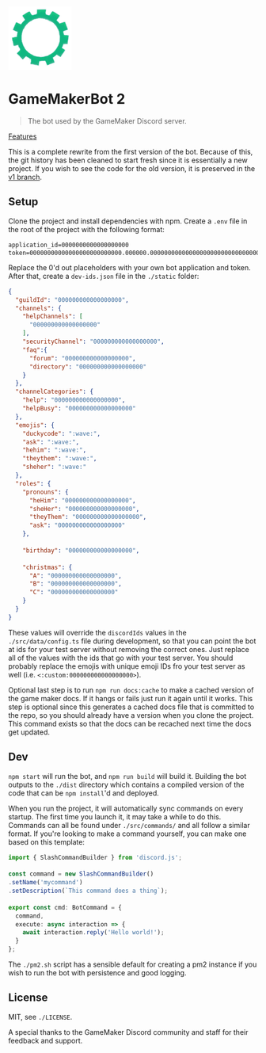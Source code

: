 ![](./media/v2-bot-image.png)

# GameMakerBot 2
> The bot used by the GameMaker Discord server.

[Features](./FEATURES.md)

This is a complete rewrite from the first version of the bot. Because of this, the git history has been cleaned to start fresh since it is essentially a new project. If you wish to see the code for the old version, it is preserved in the [v1 branch](https://github.com/christopherwk210/gm-bot/tree/v1).

## Setup
Clone the project and install dependencies with npm. Create a `.env` file in the root of the project with the following format:

```
application_id=0000000000000000000
token=00000000000000000000000000.000000.00000000000000000000000000000000000000
```

Replace the 0'd out placeholders with your own bot application and token. After that, create a `dev-ids.json` file in the `./static` folder:

```json
{
  "guildId": "000000000000000000",
  "channels": {
    "helpChannels": [
      "000000000000000000"
    ],
    "securityChannel": "000000000000000000",
    "faq":{
      "forum": "000000000000000000",
      "directory": "000000000000000000"
    }
  },
  "channelCategories": {
    "help": "000000000000000000",
    "helpBusy": "000000000000000000"
  },
  "emojis": {
    "duckycode": ":wave:",
    "ask": ":wave:",
    "hehim": ":wave:",
    "theythem": ":wave:",
    "sheher": ":wave:"
  },
  "roles": {
    "pronouns": {
      "heHim": "000000000000000000",
      "sheHer": "000000000000000000",
      "theyThem": "000000000000000000",
      "ask": "000000000000000000"
    },

    "birthday": "000000000000000000",

    "christmas": {
      "A": "000000000000000000",
      "B": "000000000000000000",
      "C": "000000000000000000"
    }
  }
}

```

These values will override the `discordIds` values in the `./src/data/config.ts` file during development, so that you can point the bot at ids for your test server without removing the correct ones. Just replace all of the values with the ids that go with your test server. You should probably replace the emojis with unique emoji IDs fro your test server as well (i.e. `<:custom:000000000000000000>`).

Optional last step is to run `npm run docs:cache` to make a cached version of the game maker docs. If it hangs or fails just run it again until it works. This step is optional since this generates a cached docs file that is committed to the repo, so you should already have a version when you clone the project. This command exists so that the docs can be recached next time the docs get updated.

## Dev

`npm start` will run the bot, and `npm run build` will build it. Building the bot outputs to the `./dist` directory which contains a compiled version of the code that can be `npm install`'d and deployed.

When you run the project, it will automatically sync commands on every startup. The first time you launch it, it may take a while to do this. Commands can all be found under `./src/commands/` and all follow a similar format. If you're looking to make a command yourself, you can make one based on this template:

```typescript
import { SlashCommandBuilder } from 'discord.js';

const command = new SlashCommandBuilder()
.setName('mycommand')
.setDescription(`This command does a thing`);

export const cmd: BotCommand = {
  command,
  execute: async interaction => {
    await interaction.reply('Hello world!');
  }
};
```

The `./pm2.sh` script has a sensible default for creating a pm2 instance if you wish to run the bot with persistence and good logging.

## License
MIT, see `./LICENSE`.

A special thanks to the GameMaker Discord community and staff for their feedback and support.
